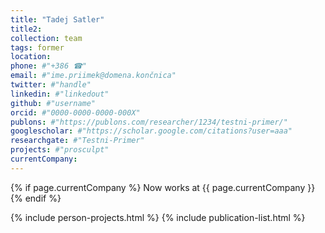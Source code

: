 ```yaml
---
title: "Tadej Satler"
title2: 
collection: team
tags: former
location: 
phone: #"+386 ☎"
email: #"ime.priimek@domena.končnica"
twitter: #"handle"
linkedin: #"linkedout"
github: #"username"
orcid: #"0000-0000-0000-000X"
publons: #"https://publons.com/researcher/1234/testni-primer/"
googlescholar: #"https://scholar.google.com/citations?user=aaa"
researchgate: #"Testni-Primer"
projects: #"prosculpt"
currentCompany: 
---
```


{% if page.currentCompany %}
Now works at {{ page.currentCompany }}
{% endif %}

{% include person-projects.html %}
{% include publication-list.html %}
